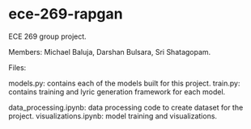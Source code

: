 # ece-269-rapgan

ECE 269 group project.

Members: Michael Baluja, Darshan Bulsara, Sri Shatagopam.

Files:

models.py: contains each of the models built for this project.
train.py: contains training and lyric generation framework for each model.

data_processing.ipynb: data processing code to create dataset for the project.
visualizations.ipynb: model training and visualizations.
